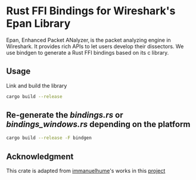 # Rust FFI Bindings for Wireshark's Epan Library

Epan, Enhanced Packet ANalyzer, is the packet analyzing engine in Wireshark. It provides rich APIs to let users develop their dissectors.
We use bindgen to generate a Rust FFI bindings based on its c library.

## Usage

Link and build the library

```bash
cargo build --release
```

## Re-generate the _bindings.rs_ or _bindings_windows.rs_ depending on the platform

```bash
cargo build --release -F bindgen
```

## Acknowledgment

This crate is adapted from [immanuelhume](https://github.com/immanuelhume)'s works in this [project](https://github.com/ghpr-asia/wsdf/tree/main/epan-sys)
